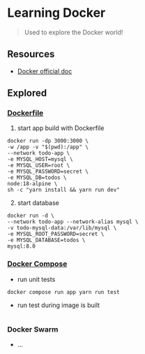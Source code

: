 # Learning Docker
> Used to explore the Docker world!

## Resources
- [Docker official doc]()

## Explored

### [Dockerfile]()

1. start app build with Dockerfile
```shell
docker run -dp 3000:3000 \ 
-w /app -v "$(pwd):/app" \
--network todo-app \
-e MYSQL_HOST=mysql \
-e MYSQL_USER=root \
-e MYSQL_PASSWORD=secret \
-e MYSQL_DB=todos \
node:18-alpine \
sh -c "yarn install && yarn run dev"
``` 

2. start database
```shell
docker run -d \            
--network todo-app --network-alias mysql \
-v todo-mysql-data:/var/lib/mysql \
-e MYSQL_ROOT_PASSWORD=secret \
-e MYSQL_DATABASE=todos \
mysql:8.0
```
 
### [Docker Compose]()
- run unit tests
```shell
docker compose run app yarn run test
```

- run test during image is built
```shell

```
 
### Docker Swarm
- ...

